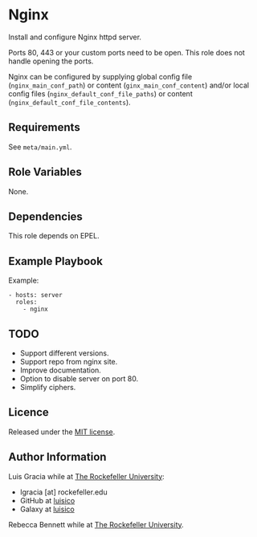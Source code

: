 Nginx
=====
Install and configure Nginx httpd server.

Ports 80, 443 or your custom ports need to be open. This role does not handle opening the ports.

Nginx can be configured by supplying global config file (`nginx_main_conf_path`) or content (`ginx_main_conf_content`) and/or local config files (`nginx_default_conf_file_paths`) or content (`nginx_default_conf_file_contents`).

Requirements
------------
See `meta/main.yml`.

Role Variables
--------------
None.

Dependencies
------------
This role depends on EPEL.

Example Playbook
----------------
Example:
```
- hosts: server
  roles:
    - nginx
```

TODO
----
- Support different versions.
- Support repo from nginx site.
- Improve documentation.
- Option to disable server on port 80.
- Simplify ciphers.

Licence
-------
Released under the [MIT license](https://opensource.org/licenses/MIT).

Author Information
------------------
Luis Gracia while at [The Rockefeller University](https://www.rockefeller.edu):
- lgracia [at] rockefeller.edu
- GitHub at [luisico](https://github.com/luisico)
- Galaxy at [luisico](https://galaxy.ansible.com/luisico)

Rebecca Bennett while at [The Rockefeller University](https://www.rockefeller.edu).
